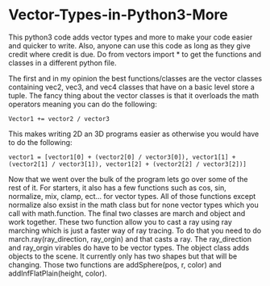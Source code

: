 # Vector-Types-in-Python3-More

This python3 code adds vector types and more to make your code easier and quicker to write. Also, anyone can use this code as long as they give credit where credit is due. Do   from vectors import *   to get the functions and classes in a different python file.


The first and in my opinion the best functions/classes are the vector classes containing vec2, vec3, and vec4 classes that have on a basic level store a tuple. The fancy thing about the vector classes is that it overloads the math operators meaning you can do the following:

    Vector1 += vector2 / vector3

This makes writing 2D an 3D programs easier as otherwise you would have to do the following:

    vector1 = [vector1[0] + (vector2[0] / vector3[0]), vector1[1] + (vector2[1] / vector3[1]), vector1[2] + (vector2[2] / vector3[2])]

Now that we went over the bulk of the program lets go over some of the rest of it. For starters, it also has a few functions such as cos, sin, normalize, mix, clamp, ect... for vector types. All of those functions except normalize also exsist in the math class but for none vector types which you call with math.function. The final two classes are march and object and work together. These two function allow you to cast a ray using ray marching which is just a faster way of ray tracing. To do that you need to do march.ray(ray_direction, ray_orgin) and that casts a ray. The ray_direction and ray_orgin virables do have to be vector types. The object class adds objects to the scene. It currently only has two shapes but that will be changing. Those two functions are addSphere(pos, r, color) and addInfFlatPlain(height, color).
